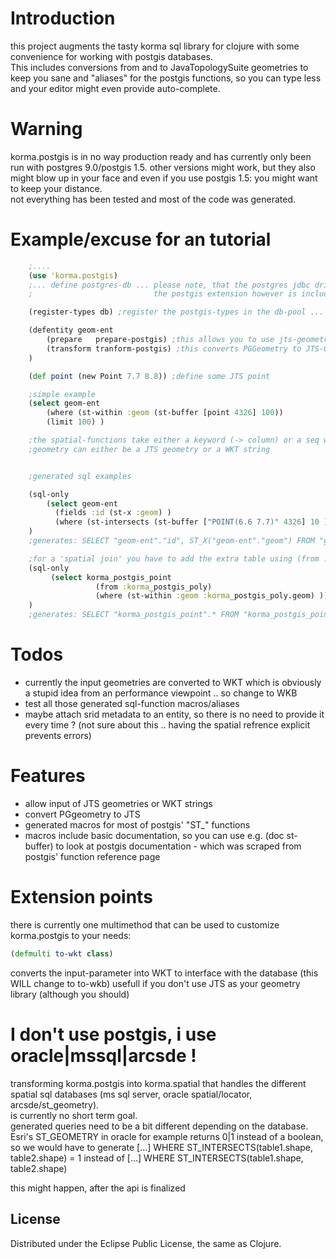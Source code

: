 # Introduction #
this project augments the tasty korma sql library for clojure with some convenience for working with postgis databases.  
This includes conversions from and to JavaTopologySuite geometries to keep you sane
and "aliases" for the postgis functions, so you can type less and your editor might even
provide auto-complete.  

# Warning #
korma.postgis is in no way production ready
and has currently only been run with postgres 9.0/postgis 1.5.
other versions might work, but they also might blow up in your face and even if you use postgis 1.5: you might want to keep your distance.  
not everything has been tested and most of the code was generated.  

# Example/excuse for an tutorial #
```clojure
    ;....
    (use 'korma.postgis)
    ;... define postgres-db ... please note, that the postgres jdbc driver is not a korma.postgis dependency
    ;                           the postgis extension however is included

    (register-types db) ;register the postgis-types in the db-pool ... only needed for the prepare-postgis function

    (defentity geom-ent
        (prepare   prepare-postgis) ;this allows you to use jts-geometries in your insert/update statements
        (transform tranform-postgis) ;this converts PGGeometry to JTS-Geometries -> "SELECT geom FROM geom_table" gets you JTS-Geometries), if you called register-types
    )

    (def point (new Point 7.7 8.8)) ;define some JTS point

    ;simple example
    (select geom-ent
        (where (st-within :geom (st-buffer [point 4326] 100))
        (limit 100) )

    ;the spatial-functions take either a keyword (-> column) or a seq with [geometry, srid] for the geometry parameter
    ;geometry can either be a JTS geometry or a WKT string


    ;generated sql examples

    (sql-only
        (select geom-ent
          (fields :id (st-x :geom) )
          (where (st-intersects (st-buffer ["POINT(6.6 7.7)" 4326] 10 ) :geom )))
    )
    ;generates: SELECT "geom-ent"."id", ST_X("geom-ent"."geom") FROM "geom-ent" WHERE ST_INTERSECTS(ST_BUFFER(ST_GEOMFROMTEXT(?, ?), ?), "geom-ent"."geom")

    ;for a 'spatial join' you have to add the extra table using (from :table)
    (sql-only
         (select korma_postgis_point
                   (from :korma_postgis_poly)
                   (where (st-within :geom :korma_postgis_poly.geom) ))
    )
    ;generates: SELECT "korma_postgis_point".* FROM "korma_postgis_point", "korma_postgis_poly" WHERE ST_WITHIN("korma_postgis_point"."geom", "korma_postgis_poly"."geom")

```

# Todos #
* currently the input geometries are converted to WKT which is obviously a stupid idea from an performance viewpoint .. so change to WKB
* test all those generated sql-function macros/aliases
* maybe attach srid metadata to an entity, so there is no need to provide it every time ? (not sure about this .. having the spatial refrence explicit prevents errors)

# Features #
* allow input of JTS geometries or WKT strings
* convert PGgeometry to JTS
* generated macros for most of postgis' "ST_" functions
* macros include basic documentation, so you can use e.g. (doc st-buffer) to look at postgis documentation - which was scraped from postgis' function reference page


# Extension points #
there is currently one multimethod that can be used to customize korma.postgis to your needs:
```clojure
(defmulti to-wkt class)
```
converts the input-parameter into WKT to interface with the database (this WILL change to to-wkb)
usefull if you don't use JTS as your geometry library (although you should)

# I don't use postgis, i use oracle|mssql|arcsde ! #
transforming korma.postgis into korma.spatial that handles the different spatial sql databases (ms sql server, oracle spatial/locator, arcsde/st_geometry).  
is currently no short term goal.  
generated queries need to be a bit different depending on the database.   Esri's ST_GEOMETRY in oracle for example returns 0|1 instead of a boolean,
so we would have to generate
    [...] WHERE ST_INTERSECTS(table1.shape, table2.shape) = 1
    instead of
    [...] WHERE ST_INTERSECTS(table1.shape, table2.shape)


this might happen, after the api is finalized


## License ##

Distributed under the Eclipse Public License, the same as Clojure.